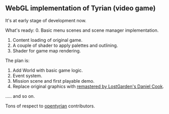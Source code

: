 WebGL implementation of Tyrian (video game)
------------------------------------------

It's at early stage of development now.

What's ready:
0. Basic menu scenes and scene manager implementation.
1. Content loading of original game.
2. A couple of shader to apply palettes and outlining.
3. Shader for game map rendering. 

The plan is:
1. Add World with basic game logic.
2. Event system.
3. Mission scene and first playable demo.
4. Replace original graphics with [remastered by LostGarden's Daniel Cook](https://opengameart.org/content/remastered-tyrian-graphics-0).

..... and so on.

Tons of respect to [opentyrian](https://github.com/opentyrian/opentyrian) contributors. 

